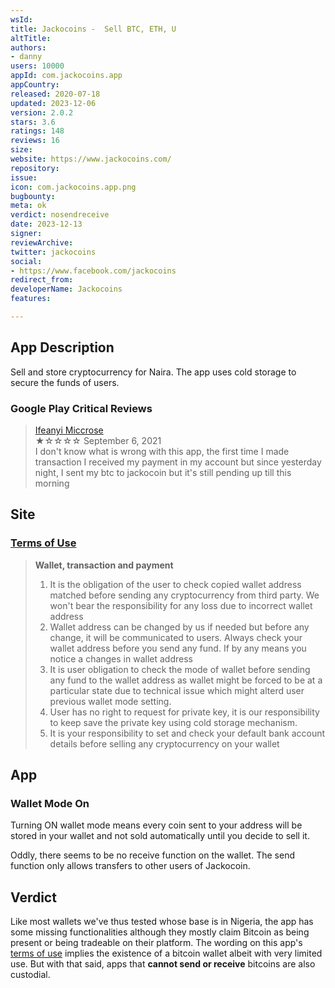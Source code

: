 ```yaml
---
wsId: 
title: Jackocoins -  Sell BTC, ETH, U
altTitle: 
authors:
- danny
users: 10000
appId: com.jackocoins.app
appCountry: 
released: 2020-07-18
updated: 2023-12-06
version: 2.0.2
stars: 3.6
ratings: 148
reviews: 16
size: 
website: https://www.jackocoins.com/
repository: 
issue: 
icon: com.jackocoins.app.png
bugbounty: 
meta: ok
verdict: nosendreceive
date: 2023-12-13
signer: 
reviewArchive: 
twitter: jackocoins
social:
- https://www.facebook.com/jackocoins
redirect_from: 
developerName: Jackocoins
features: 

---
```


## App Description

Sell and store cryptocurrency for Naira. The app uses cold storage to secure the funds of users.

### Google Play Critical Reviews

> [Ifeanyi Miccrose](https://play.google.com/store/apps/details?id=com.jackocoins.app&reviewId=gp%3AAOqpTOER-t0wfPN6re6rSLY2CkWVy5H2TYB5WKCwS6pJeYEddKOu36sQhG-UOMBorEYVkKkqHJx8ZFsLES_5fw)<br>
  ★☆☆☆☆ September 6, 2021 <br>
       I don't know what is wrong with this app, the first time I made transaction I received my payment in my account but since yesterday night, I sent my btc to jackocoin but it's still pending up till this morning

## Site

### [Terms of Use](https://www.jackocoins.com/termsofuse)

> **Wallet, transaction and payment**
> 1. It is the obligation of the user to check copied wallet address matched before sending any cryptocurrency from third party. We won't bear the responsibility for any loss due to incorrect wallet address
> 2. Wallet address can be changed by us if needed but before any change, it will be communicated to users. Always check your wallet address before you send any fund. If by any means you notice a changes in wallet address
> 3. It is user obligation to check the mode of wallet before sending any fund to the wallet address as wallet might be forced to be at a particular state due to technical issue which might alterd user previous wallet mode setting.
> 4. User has no right to request for private key, it is our responsibility to keep save the private key using cold storage mechanism.
> 5. It is your responsibility to set and check your default bank account details before selling any cryptocurrency on your wallet

## App

### Wallet Mode On

Turning ON wallet mode means every coin sent to your address will be stored in your wallet and not sold automatically until you decide to sell it. 

Oddly, there seems to be no receive function on the wallet. The send function only allows transfers to other users of Jackocoin.

## Verdict

Like most wallets we've thus tested whose base is in Nigeria, the app has some missing functionalities although they mostly claim Bitcoin as being present or being tradeable on their platform. The wording on this app's [terms of use](https://www.jackocoins.com/termsofuse) implies the existence of a bitcoin wallet albeit with very limited use. But with that said, apps that **cannot send or receive** bitcoins are also custodial.



